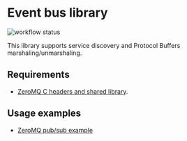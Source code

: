 # Event bus library
![workflow status](https://github.com/al-kimmel-serj/bus/actions/workflows/go-tests.yml/badge.svg)

This library supports service discovery and Protocol Buffers marshaling/unmarshaling.

## Requirements

* [ZeroMQ C headers and shared library](https://zeromq.org/download/?language=c&library=libzmq#).

## Usage examples

* [ZeroMQ pub/sub example](zmq_examples/publisher_subscriber_test.go)
